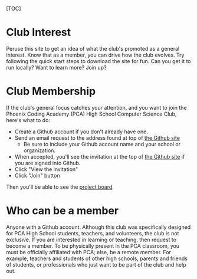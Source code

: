 [TOC]

# Club Interest

Peruse this site to get an idea of what the club's promoted as a general interest. Know that as a member, you can drive how the club evolves. Try following the quick start steps to download the site for fun. Can you get it to run locally? Want to learn more? Join up?

# Club Membership

If the club's general focus catches your attention, and you want to join the Phoenix Coding Academy (PCA) High School Computer Science Club, here's what to do:

* Create a Github account if you don't already have one.
* Send an email request to the address found at top of [the Github site](https://github.com/PhoenixCodingAcademy)
  * Be sure to include your Github account name and your school or organization.
* When accepted, you'll see the invitation at the top of [the Github site](https://github.com/PhoenixCodingAcademy) if you are signed into Github.
* Click "View the invitation"
* Click "Join" button

Then you'll be able to see the [project board](https://github.com/orgs/PhoenixCodingAcademy/projects/2/views/1?layout=board).

# Who can be a member

Anyone with a Github account. Although this club was specifically designed for PCA High School students, teachers, and volunteers, the club is not exclusive.
If you are interested in learning or teaching, then request to become a member. To be physically present in the PCA classroom, you must be officially affiliated with PCA; else, be a remote member. For example, teachers and students of other high schools, parents and friends of students, or professionals who just want to be part of the club and help out.

